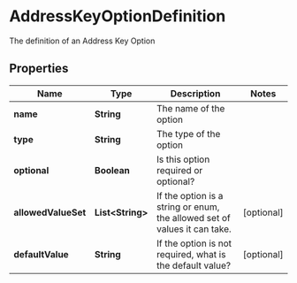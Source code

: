 

# AddressKeyOptionDefinition

The definition of an Address Key Option

## Properties

Name | Type | Description | Notes
------------ | ------------- | ------------- | -------------
**name** | **String** | The name of the option | 
**type** | **String** | The type of the option | 
**optional** | **Boolean** | Is this option required or optional? | 
**allowedValueSet** | **List&lt;String&gt;** | If the option is a string or enum, the allowed set of values it can take. |  [optional]
**defaultValue** | **String** | If the option is not required, what is the default value? |  [optional]



